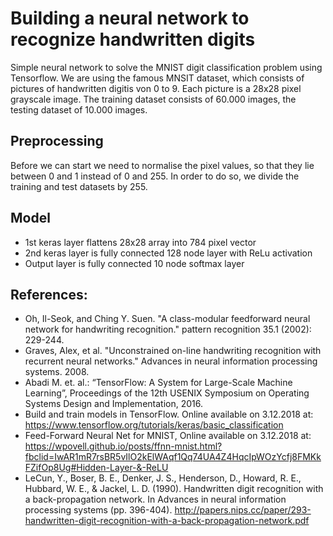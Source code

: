 # Building a neural network to recognize handwritten digits
Simple neural network to solve the MNIST digit classification problem using Tensorflow.
We are using the famous MNSIT dataset, which consists of pictures of handwritten digitis von 0 to 9. Each picture is a 28x28 pixel grayscale image. The training dataset consists of 60.000 images, the testing dataset of 10.000 images.

## Preprocessing
Before we can start we need to normalise the pixel values, so that they lie between 0 and 1 instead of 0 and 255. In order to do so, we divide the training and test datasets by 255.

## Model
- 1st keras layer flattens 28x28 array into 784 pixel vector
- 2nd keras layer is  fully connected 128 node layer with ReLu activation
- Output layer is fully connected 10 node softmax layer

## References:
- Oh, Il-Seok, and Ching Y. Suen. "A class-modular feedforward neural network for handwriting recognition." pattern recognition 35.1 (2002): 229-244.
- Graves, Alex, et al. "Unconstrained on-line handwriting recognition with recurrent neural networks." Advances in neural information processing systems. 2008.
- Abadi M. et. al.: “TensorFlow: A System for Large-Scale Machine Learning”, Proceedings of the 12th USENIX Symposium on Operating Systems Design and Implementation, 2016.
- Build and train models in TensorFlow. Online available on 3.12.2018 at:
https://www.tensorflow.org/tutorials/keras/basic_classification 
- Feed-Forward Neural Net for MNIST, Online available on 3.12.2018 at:
https://wpovell.github.io/posts/ffnn-mnist.html?fbclid=IwAR1mR7rsBR5vIlO2kElWAqf1Qq74UA4Z4HqcIpWOzYcfj8FMKkFZifOp8Ug#Hidden-Layer-&-ReLU
- LeCun, Y., Boser, B. E., Denker, J. S., Henderson, D., Howard, R. E., Hubbard, W. E., & Jackel, L. D. (1990). Handwritten digit recognition with a back-propagation network. In Advances in neural information processing systems (pp. 396-404).
http://papers.nips.cc/paper/293-handwritten-digit-recognition-with-a-back-propagation-network.pdf



